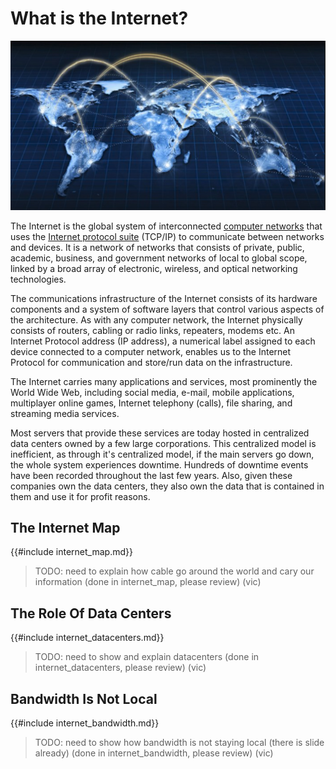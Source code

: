 # What is the Internet?

![](img/theinternet.jpg)

The Internet is the global system of interconnected [computer networks](https://en.wikipedia.org/wiki/Computer_network) that uses the [Internet protocol suite](https://en.wikipedia.org/wiki/Internet_protocol_suite) (TCP/IP) to communicate between networks and devices. It is a network of networks that consists of private, public, academic, business, and government networks of local to global scope, linked by a broad array of electronic, wireless, and optical networking technologies. 

The communications infrastructure of the Internet consists of its hardware components and a system of software layers that control various aspects of the architecture. As with any computer network, the Internet physically consists of routers, cabling or radio links, repeaters, modems etc. An Internet Protocol address (IP address), a numerical label assigned to each device connected to a computer network, enables us to the Internet Protocol for communication and store/run data on the infrastructure.

The Internet carries many applications and services, most prominently the World Wide Web, including social media, e-mail, mobile applications, multiplayer online games, Internet telephony (calls), file sharing, and streaming media services.

Most servers that provide these services are today hosted in centralized data centers owned by a few large corporations. This centralized model is inefficient, as through it's centralized model, if the main servers go down, the whole system experiences downtime. Hundreds of downtime events have been recorded throughout the last few years. Also, given these companies own the data centers, they also own the data that is contained in them and use it for profit reasons. 

## The Internet Map

{{#include internet_map.md}}

>TODO: need to explain how cable go around the world and cary our information (done in internet_map, please review) (vic)

## The Role Of Data Centers

{{#include internet_datacenters.md}}

>TODO: need to show and explain datacenters (done in internet_datacenters, please review)  (vic)

## Bandwidth Is Not Local

{{#include internet_bandwidth.md}}

>TODO: need to show how bandwidth is not staying local (there is slide already) (done in internet_bandwidth, please review)  (vic)


